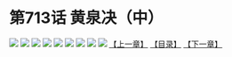 # 第713话 黄泉决（中）
![](https://mhpic.xiaomingtaiji.net/comic/D/斗破苍穹拆分版/713话/1.jpg-zymk.middle.webp)
![](https://mhpic.xiaomingtaiji.net/comic/D/斗破苍穹拆分版/713话/2.jpg-zymk.middle.webp)
![](https://mhpic.xiaomingtaiji.net/comic/D/斗破苍穹拆分版/713话/3.jpg-zymk.middle.webp)
![](https://mhpic.xiaomingtaiji.net/comic/D/斗破苍穹拆分版/713话/4.jpg-zymk.middle.webp)
![](https://mhpic.xiaomingtaiji.net/comic/D/斗破苍穹拆分版/713话/5.jpg-zymk.middle.webp)
![](https://mhpic.xiaomingtaiji.net/comic/D/斗破苍穹拆分版/713话/6.jpg-zymk.middle.webp)
![](https://mhpic.xiaomingtaiji.net/comic/D/斗破苍穹拆分版/713话/7.jpg-zymk.middle.webp)
![](https://mhpic.xiaomingtaiji.net/comic/D/斗破苍穹拆分版/713话/8.jpg-zymk.middle.webp)
![](https://mhpic.xiaomingtaiji.net/comic/D/斗破苍穹拆分版/713话/9.jpg-zymk.middle.webp)
[【上一章】](./714.md)
[【目录】](./README.md)
[【下一章】](./716.md)
